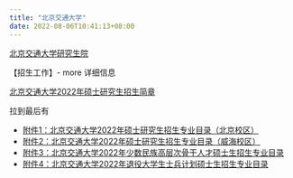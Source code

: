 ```yaml
---
title: "北京交通大学"
date: 2022-08-06T10:41:13+08:00
---
```


[北京交通大学研究生院](https://gs.bjtu.edu.cn/)

【招生工作】- more 详细信息

[北京交通大学2022年硕士研究生招生简章](https://gs.bjtu.edu.cn/cms/zszt/item/2432.html)

拉到最后有

- [附件1：北京交通大学2022年硕士研究生招生专业目录（北京校区）](https://gs.bjtu.edu.cn/media/attachments/2021/09/20210916092633.pdf)
- [附件2：北京交通大学2022年硕士研究生招生专业目录（威海校区）](https://gs.bjtu.edu.cn/media/attachments/2021/09/20210916092633_rhbCMJr.pdf)
- [附件3：北京交通大学2022年少数民族高层次骨干人才硕士生招生专业目录](https://gs.bjtu.edu.cn/media/attachments/2021/09/20210916092633_6kcOYE8.pdf)
- [附件4：北京交通大学2022年退役大学生士兵计划硕士生招生专业目录](https://gs.bjtu.edu.cn/media/attachments/2021/09/20210916092633_zRITI01.pdf)